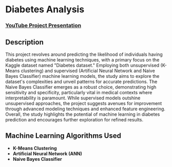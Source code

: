 <h1>Diabetes Analysis</h1>

 ### [YouTube Project Presentation](https://youtu.be/XEVj-lXS-Rs?si=0EJu-phSRat4Yccm)

<h2>Description</h2>
This project revolves around predicting the likelihood of individuals having diabetes using machine learning techniques, with a primary focus on the Kaggle dataset named "Diabetes dataset." Employing both unsupervised (K-Means clustering) and supervised (Artificial Neural Network and Naive Bayes Classifier) machine learning models, the study aims to explore the dataset's complexities and unveil patterns for accurate predictions. The Naive Bayes Classifier emerges as a robust choice, demonstrating high sensitivity and specificity, particularly vital in medical contexts where interpretability is paramount. While supervised models outshine unsupervised approaches, the project suggests avenues for improvement through advanced modeling techniques and enhanced feature engineering. Overall, the study highlights the potential of machine learning in diabetes prediction and encourages further exploration for refined results.
<br />

<h2>Machine Learning Algorithms Used</h2>

- <b>K-Means Clustering</b> 
- <b>Artificial Neural Network (ANN)</b>
- <b>Naive Bayes Classifier</b>
